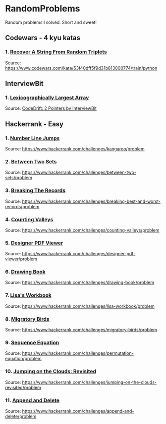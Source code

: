 # RandomProblems

Random problems I solved. Short and sweet!

## Codewars - 4 kyu katas
### 1. [Recover A String From Random Triplets](Codewars-4kyu/RecoverAStringFromRandomTriplets.py)
Source: https://www.codewars.com/kata/53f40dff5f9d31b813000774/train/python
## InterviewBit
### 1. [Lexicographically Largest Array](InterviewBit/Lexicographically%20largest%20array)
Source: [CodeDrift: 2 Pointers by InterviewBit](https://www.interviewbit.com/contest/code-drift-2-pointers/)
## Hackerrank - Easy
### 1. [Number Line Jumps](Hackerrank-easy/Number%20Line%20Jumps)
Source: https://www.hackerrank.com/challenges/kangaroo/problem
### 2. [Between Two Sets](Hackerrank-easy/BetweenTwoSets.py)
Source: https://www.hackerrank.com/challenges/between-two-sets/problem
### 3. [Breaking The Records](Hackerrank-easy/BreakingTheRecords.py)
Source: https://www.hackerrank.com/challenges/breaking-best-and-worst-records/problem
### 4. [Counting Valleys](Hackerrank-easy/CountingValleys.py)
Source: https://www.hackerrank.com/challenges/counting-valleys/problem
### 5. [Designer PDF Viewer](Hackerrank-easy/DesignerPDFViewer.py)
Source: https://www.hackerrank.com/challenges/designer-pdf-viewer/problem
### 6. [Drawing Book](Hackerrank-easy/DrawingBook.py)
Source: https://www.hackerrank.com/challenges/drawing-book/problem
### 7. [Lisa's Workbook](LisaWorkbook.py)
Source: https://www.hackerrank.com/challenges/lisa-workbook/problem
### 8. [Migratory Birds](Hackerrank-easy/MigratoryBirds.py)
Source: https://www.hackerrank.com/challenges/migratory-birds/problem
### 9. [Sequence Equation](Hackerrank-easy/SequenceEquation.py)
Source: https://www.hackerrank.com/challenges/permutation-equation/problem
### 10. [Jumping on the Clouds: Revisited](Hackerrank-easy/JumpingOnTheCloudsRevisited.py)
Source: https://www.hackerrank.com/challenges/jumping-on-the-clouds-revisited/problem
### 11. [Append and Delete](Hackerrank-easy/AppendAndDelete.py)
Source: https://www.hackerrank.com/challenges/append-and-delete/problem
